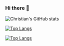 ### Hi there 👋

![Christian's GitHub stats](https://github-readme-stats.vercel.app/api?username=ChristianJadot&show_icons=true&theme=default)


[![Top Langs](https://github-readme-stats.vercel.app/api/top-langs/?username=ChristianJadot&langs_count=8)](https://github.com/ChristianJadot/github-readme-stats)


[![Top Langs](https://github-readme-stats.vercel.app/api/top-langs/?username=ChristianJadot&layout=compact)](https://github.com/ChristianJadot/github-readme-stats)



<!--
**ChristianJadot/ChristianJadot** is a ✨ _special_ ✨ repository because its `README.md` (this file) appears on your GitHub profile.

Here are some ideas to get you started:

- 🔭 I’m currently working on ...
- 🌱 I’m currently learning ...
- 👯 I’m looking to collaborate on ...
- 🤔 I’m looking for help with ...
- 💬 Ask me about ...
- 📫 How to reach me: ...
- 😄 Pronouns: ...
- ⚡ Fun fact: ...
-->
